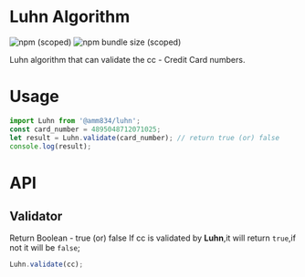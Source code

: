 # Luhn Algorithm

![npm (scoped)](https://img.shields.io/npm/v/@amm834/luhn?logo=npm&style=plastic)
![npm bundle size (scoped)](https://img.shields.io/bundlephobia/min/@amm834/luhn?logo=npm&style=plastic)

Luhn algorithm that can validate the cc - Credit Card numbers.

# Usage

```js
import Luhn from '@amm834/luhn';
const card_number = 4895048712071025;
let result = Luhn.validate(card_number); // return true (or) false
console.log(result);
```

# API

## Validator

Return Boolean - true (or) false
If cc is validated by **Luhn**,it will return `true`,if not it will be `false`;

```js
Luhn.validate(cc);
```
